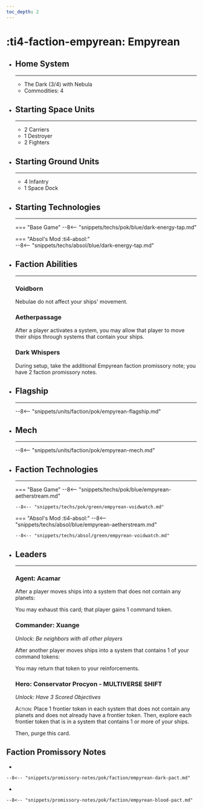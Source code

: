 ```yaml
---
toc_depth: 2
---
```


# :ti4-faction-empyrean: Empyrean

<div class="grid cards" markdown>

-   ## __Home System__

    ---

    * The Dark (3/4) with Nebula
    * Commodities: 4

</div>

<div class="grid cards" markdown>

-   ## __Starting Space Units__

    ---

    * 2 Carriers
    * 1 Destroyer
    * 2 Fighters

-   ## __Starting Ground Units__

    ---

    * 4 Infantry
    * 1 Space Dock

-   ## __Starting Technologies__

    ---
    === "Base Game"
        --8<-- "snippets/techs/pok/blue/dark-energy-tap.md"

    === "Absol's Mod :ti4-absol:"  
        --8<-- "snippets/techs/absol/blue/dark-energy-tap.md"

-   ## __Faction Abilities__

    ---
    ### **Voidborn**
    
    Nebulae do not affect your ships' movement.

    ### **Aetherpassage**
    
    After a player activates a system, you may allow that player to move their ships through systems that contain your ships.

    ### **Dark Whispers**
    
    During setup, take the additional Empyrean faction promissory note; you have 2 faction promissory notes.

-   ## __Flagship__

    ---
    --8<-- "snippets/units/faction/pok/empyrean-flagship.md"

-   ## __Mech__

    ---
    --8<-- "snippets/units/faction/pok/empyrean-mech.md"

</div>

<div class="grid cards" markdown>

-   ## __Faction Technologies__

    ---
    === "Base Game"
        --8<-- "snippets/techs/pok/blue/empyrean-aetherstream.md"

        --8<-- "snippets/techs/pok/green/empyrean-voidwatch.md"

    === "Absol's Mod :ti4-absol:"
        --8<-- "snippets/techs/absol/blue/empyrean-aetherstream.md"

        --8<-- "snippets/techs/absol/green/empyrean-voidwatch.md"

-   ## __Leaders__

    ---
    ### **Agent**: Acamar
    
    After a player moves ships into a system that does not contain any planets:

    You may exhaust this card; that player gains 1 command token. 

    ### **Commander**: Xuange
    
    _Unlock: Be neighbors with all other players_

    After another player moves ships into a system that contains 1 of your command tokens:

    You may return that token to your reinforcements. 

    ### **Hero**: Conservator Procyon - MULTIVERSE SHIFT
    
    _Unlock: Have 3 Scored Objectives_

    <span style="font-variant:small-caps;">Action</span>: Place 1 frontier token in each system that does not contain any planets and does not already have a frontier token. Then, explore each frontier token that is in a system that contains 1 or more of your ships.

    Then, purge this card. 

</div>

## __Faction Promissory Notes__

<div class="grid cards" markdown>

-   

    --8<-- "snippets/promissory-notes/pok/faction/empyrean-dark-pact.md"

-   

    --8<-- "snippets/promissory-notes/pok/faction/empyrean-blood-pact.md"

</div>